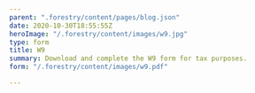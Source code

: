 ```yaml
---
parent: ".forestry/content/pages/blog.json"
date: 2020-10-30T18:55:55Z
heroImage: "/.forestry/content/images/w9.jpg"
type: form
title: W9
summary: Download and complete the W9 form for tax purposes.
form: "/.forestry/content/images/w9.pdf"

---
```

